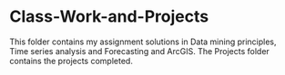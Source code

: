 # Class-Work-and-Projects
This folder contains my assignment solutions in Data mining principles, Time series analysis and Forecasting and ArcGIS. The Projects folder contains the projects completed.
